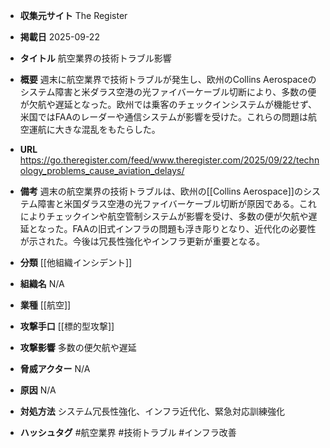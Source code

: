- **収集元サイト**
The Register

- **掲載日**
2025-09-22

- **タイトル**
航空業界の技術トラブル影響

- **概要**
週末に航空業界で技術トラブルが発生し、欧州のCollins Aerospaceのシステム障害と米ダラス空港の光ファイバーケーブル切断により、多数の便が欠航や遅延となった。欧州では乗客のチェックインシステムが機能せず、米国ではFAAのレーダーや通信システムが影響を受けた。これらの問題は航空運航に大きな混乱をもたらした。

- **URL**
https://go.theregister.com/feed/www.theregister.com/2025/09/22/technology_problems_cause_aviation_delays/

- **備考**
週末の航空業界の技術トラブルは、欧州の[[Collins Aerospace]]のシステム障害と米国ダラス空港の光ファイバーケーブル切断が原因である。これによりチェックインや航空管制システムが影響を受け、多数の便が欠航や遅延となった。FAAの旧式インフラの問題も浮き彫りとなり、近代化の必要性が示された。今後は冗長性強化やインフラ更新が重要となる。

- **分類**
[[他組織インシデント]]

- **組織名**
N/A

- **業種**
[[航空]]

- **攻撃手口**
[[標的型攻撃]]

- **攻撃影響**
多数の便欠航や遅延

- **脅威アクター**
N/A

- **原因**
N/A

- **対処方法**
システム冗長性強化、インフラ近代化、緊急対応訓練強化

- **ハッシュタグ**
#航空業界 #技術トラブル #インフラ改善
